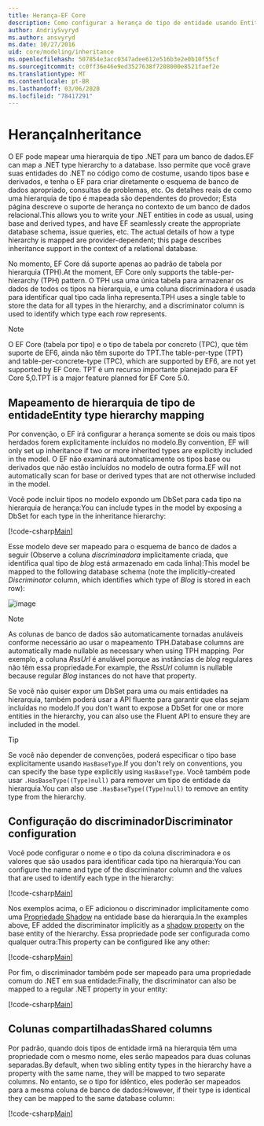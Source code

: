```yaml
---
title: Herança-EF Core
description: Como configurar a herança de tipo de entidade usando Entity Framework Core
author: AndriySvyryd
ms.author: ansvyryd
ms.date: 10/27/2016
uid: core/modeling/inheritance
ms.openlocfilehash: 507854e3acc0347adee612e516b3e2e0b10f55cf
ms.sourcegitcommit: cc0ff36e46e9ed3527638f7208000e8521faef2e
ms.translationtype: MT
ms.contentlocale: pt-BR
ms.lasthandoff: 03/06/2020
ms.locfileid: "78417291"
---
```

# <a name="inheritance"></a><span data-ttu-id="7864c-103">Herança</span><span class="sxs-lookup"><span data-stu-id="7864c-103">Inheritance</span></span>

<span data-ttu-id="7864c-104">O EF pode mapear uma hierarquia de tipo .NET para um banco de dados.</span><span class="sxs-lookup"><span data-stu-id="7864c-104">EF can map a .NET type hierarchy to a database.</span></span> <span data-ttu-id="7864c-105">Isso permite que você grave suas entidades do .NET no código como de costume, usando tipos base e derivados, e tenha o EF para criar diretamente o esquema de banco de dados apropriado, consultas de problemas, etc. Os detalhes reais de como uma hierarquia de tipo é mapeada são dependentes do provedor; Esta página descreve o suporte de herança no contexto de um banco de dados relacional.</span><span class="sxs-lookup"><span data-stu-id="7864c-105">This allows you to write your .NET entities in code as usual, using base and derived types, and have EF seamlessly create the appropriate database schema, issue queries, etc. The actual details of how a type hierarchy is mapped are provider-dependent; this page describes inheritance support in the context of a relational database.</span></span>

<span data-ttu-id="7864c-106">No momento, EF Core dá suporte apenas ao padrão de tabela por hierarquia (TPH).</span><span class="sxs-lookup"><span data-stu-id="7864c-106">At the moment, EF Core only supports the table-per-hierarchy (TPH) pattern.</span></span> <span data-ttu-id="7864c-107">O TPH usa uma única tabela para armazenar os dados de todos os tipos na hierarquia, e uma coluna discriminadora é usada para identificar qual tipo cada linha representa.</span><span class="sxs-lookup"><span data-stu-id="7864c-107">TPH uses a single table to store the data for all types in the hierarchy, and a discriminator column is used to identify which type each row represents.</span></span>

> [!NOTE]
> <span data-ttu-id="7864c-108">O EF Core (tabela por tipo) e o tipo de tabela por concreto (TPC), que têm suporte de EF6, ainda não têm suporte do TPT.</span><span class="sxs-lookup"><span data-stu-id="7864c-108">The table-per-type (TPT) and table-per-concrete-type (TPC), which are supported by EF6, are not yet supported by EF Core.</span></span> <span data-ttu-id="7864c-109">TPT é um recurso importante planejado para EF Core 5,0.</span><span class="sxs-lookup"><span data-stu-id="7864c-109">TPT is a major feature planned for EF Core 5.0.</span></span>

## <a name="entity-type-hierarchy-mapping"></a><span data-ttu-id="7864c-110">Mapeamento de hierarquia de tipo de entidade</span><span class="sxs-lookup"><span data-stu-id="7864c-110">Entity type hierarchy mapping</span></span>

<span data-ttu-id="7864c-111">Por convenção, o EF irá configurar a herança somente se dois ou mais tipos herdados forem explicitamente incluídos no modelo.</span><span class="sxs-lookup"><span data-stu-id="7864c-111">By convention, EF will only set up inheritance if two or more inherited types are explicitly included in the model.</span></span> <span data-ttu-id="7864c-112">O EF não examinará automaticamente os tipos base ou derivados que não estão incluídos no modelo de outra forma.</span><span class="sxs-lookup"><span data-stu-id="7864c-112">EF will not automatically scan for base or derived types that are not otherwise included in the model.</span></span>

<span data-ttu-id="7864c-113">Você pode incluir tipos no modelo expondo um DbSet para cada tipo na hierarquia de herança:</span><span class="sxs-lookup"><span data-stu-id="7864c-113">You can include types in the model by exposing a DbSet for each type in the inheritance hierarchy:</span></span>

[!code-csharp[Main](../../../samples/core/Modeling/Conventions/InheritanceDbSets.cs?name=InheritanceDbSets&highlight=3-4)]

<span data-ttu-id="7864c-114">Esse modelo deve ser mapeado para o esquema de banco de dados a seguir (Observe a coluna *discriminadora* implicitamente criada, que identifica qual tipo de *blog* está armazenado em cada linha):</span><span class="sxs-lookup"><span data-stu-id="7864c-114">This model be mapped to the following database schema (note the implicitly-created *Discriminator* column, which identifies which type of *Blog* is stored in each row):</span></span>

![image](_static/inheritance-tph-data.png)

>[!NOTE]
> <span data-ttu-id="7864c-116">As colunas de banco de dados são automaticamente tornadas anuláveis conforme necessário ao usar o mapeamento TPH.</span><span class="sxs-lookup"><span data-stu-id="7864c-116">Database columns are automatically made nullable as necessary when using TPH mapping.</span></span> <span data-ttu-id="7864c-117">Por exemplo, a coluna *RssUrl* é anulável porque as instâncias de *blog* regulares não têm essa propriedade.</span><span class="sxs-lookup"><span data-stu-id="7864c-117">For example, the *RssUrl* column is nullable because regular *Blog* instances do not have that property.</span></span>

<span data-ttu-id="7864c-118">Se você não quiser expor um DbSet para uma ou mais entidades na hierarquia, também poderá usar a API fluente para garantir que elas sejam incluídas no modelo.</span><span class="sxs-lookup"><span data-stu-id="7864c-118">If you don't want to expose a DbSet for one or more entities in the hierarchy, you can also use the Fluent API to ensure they are included in the model.</span></span>

> [!TIP]
> <span data-ttu-id="7864c-119">Se você não depender de convenções, poderá especificar o tipo base explicitamente usando `HasBaseType`.</span><span class="sxs-lookup"><span data-stu-id="7864c-119">If you don't rely on conventions, you can specify the base type explicitly using `HasBaseType`.</span></span> <span data-ttu-id="7864c-120">Você também pode usar `.HasBaseType((Type)null)` para remover um tipo de entidade da hierarquia.</span><span class="sxs-lookup"><span data-stu-id="7864c-120">You can also use `.HasBaseType((Type)null)` to remove an entity type from the hierarchy.</span></span>

## <a name="discriminator-configuration"></a><span data-ttu-id="7864c-121">Configuração do discriminador</span><span class="sxs-lookup"><span data-stu-id="7864c-121">Discriminator configuration</span></span>

<span data-ttu-id="7864c-122">Você pode configurar o nome e o tipo da coluna discriminadora e os valores que são usados para identificar cada tipo na hierarquia:</span><span class="sxs-lookup"><span data-stu-id="7864c-122">You can configure the name and type of the discriminator column and the values that are used to identify each type in the hierarchy:</span></span>

[!code-csharp[Main](../../../samples/core/Modeling/FluentAPI/DiscriminatorConfiguration.cs?name=DiscriminatorConfiguration&highlight=4-6)]

<span data-ttu-id="7864c-123">Nos exemplos acima, o EF adicionou o discriminador implicitamente como uma [Propriedade Shadow](xref:core/modeling/shadow-properties) na entidade base da hierarquia.</span><span class="sxs-lookup"><span data-stu-id="7864c-123">In the examples above, EF added the discriminator implicitly as a [shadow property](xref:core/modeling/shadow-properties) on the base entity of the hierarchy.</span></span> <span data-ttu-id="7864c-124">Essa propriedade pode ser configurada como qualquer outra:</span><span class="sxs-lookup"><span data-stu-id="7864c-124">This property can be configured like any other:</span></span>

[!code-csharp[Main](../../../samples/core/Modeling/FluentAPI/DiscriminatorPropertyConfiguration.cs?name=DiscriminatorPropertyConfiguration&highlight=4-5)]

<span data-ttu-id="7864c-125">Por fim, o discriminador também pode ser mapeado para uma propriedade comum do .NET em sua entidade:</span><span class="sxs-lookup"><span data-stu-id="7864c-125">Finally, the discriminator can also be mapped to a regular .NET property in your entity:</span></span>

[!code-csharp[Main](../../../samples/core/Modeling/FluentAPI/NonShadowDiscriminator.cs?name=NonShadowDiscriminator&highlight=4)]

## <a name="shared-columns"></a><span data-ttu-id="7864c-126">Colunas compartilhadas</span><span class="sxs-lookup"><span data-stu-id="7864c-126">Shared columns</span></span>

<span data-ttu-id="7864c-127">Por padrão, quando dois tipos de entidade irmã na hierarquia têm uma propriedade com o mesmo nome, eles serão mapeados para duas colunas separadas.</span><span class="sxs-lookup"><span data-stu-id="7864c-127">By default, when two sibling entity types in the hierarchy have a property with the same name, they will be mapped to two separate columns.</span></span> <span data-ttu-id="7864c-128">No entanto, se o tipo for idêntico, eles poderão ser mapeados para a mesma coluna de banco de dados:</span><span class="sxs-lookup"><span data-stu-id="7864c-128">However, if their type is identical they can be mapped to the same database column:</span></span>

[!code-csharp[Main](../../../samples/core/Modeling/FluentAPI/SharedTPHColumns.cs?name=SharedTPHColumns&highlight=9,13)]
